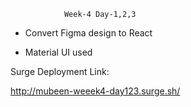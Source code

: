   				Week-4 Day-1,2,3



- Convert Figma design to React


- Material UI used



Surge Deployment Link:

http://mubeen-weeek4-day123.surge.sh/